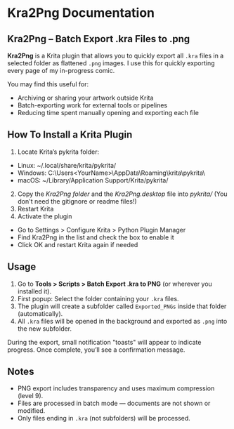 # Kra2Png Documentation

## Kra2Png – Batch Export .kra Files to .png

**Kra2Png** is a Krita plugin that allows you to quickly export all `.kra` files in a selected folder as flattened `.png` images. I use this for quickly exporting every page of my in-progress comic.

You may find this useful for:
- Archiving or sharing your artwork outside Krita
- Batch-exporting work for external tools or pipelines
- Reducing time spent manually opening and exporting each file

## How To Install a Krita Plugin
1. Locate Krita’s pykrita folder:
- Linux: ~/.local/share/krita/pykrita/
- Windows: C:\Users\<YourName>\AppData\Roaming\krita\pykrita\
- macOS: ~/Library/Application Support/Krita/pykrita/
2. Copy the *Kra2Png folder* and the *Kra2Png.desktop* file into *pykrita/* (You don't need the gitignore or readme files!)
3. Restart Krita
4. Activate the plugin
- Go to Settings > Configure Krita > Python Plugin Manager
- Find Kra2Png in the list and check the box to enable it
- Click OK and restart Krita again if needed

## Usage
1. Go to **Tools > Scripts > Batch Export .kra to PNG** (or wherever you installed it).
2. First popup: Select the folder containing your `.kra` files.
3. The plugin will create a subfolder called `Exported_PNGs` inside that folder (automatically).
4. All `.kra` files will be opened in the background and exported as `.png` into the new subfolder.

During the export, small notification "toasts" will appear to indicate progress. Once complete, you’ll see a confirmation message.

## Notes

- PNG export includes transparency and uses maximum compression (level 9).
- Files are processed in batch mode — documents are not shown or modified.
- Only files ending in `.kra` (not subfolders) will be processed.
